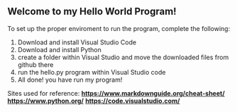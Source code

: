 ## Welcome to my Hello World Program!
To set up the proper enviroment to run the program, complete the following:
1. Download and install Visual Studio Code
2. Download and install Python
3. create a folder within Visual Studio and move the downloaded files from github there
4. run the hello.py program within Visual Studio code
5. All done! you have run my program!

Sites used for reference:
**https://www.markdownguide.org/cheat-sheet/**
**https://www.python.org/**
**https://code.visualstudio.com/**